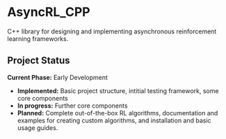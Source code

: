 # AsyncRL_CPP
C++ library for designing and implementing asynchronous reinforcement learning frameworks.

## Project Status
**Current Phase:** Early Development

- **Implemented:** Basic project structure, intitial testing framework, some core components
- **In progress:** Further core components
- **Planned:** Complete out-of-the-box RL algorithms, documentation and examples for creating custom algorithms, and installation and basic usage guides.

